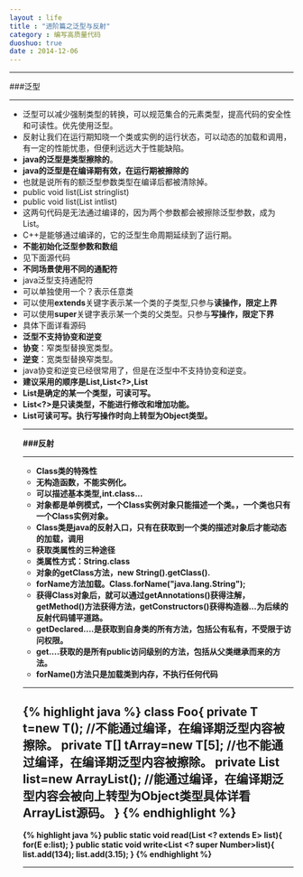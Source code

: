 ```yaml
---
layout : life
title : "进阶篇之泛型与反射"
category : 编写高质量代码
duoshuo: true
date : 2014-12-06
---
```


--------------------

###泛型

--------------

* 泛型可以减少强制类型的转换，可以规范集合的元素类型，提高代码的安全性和可读性。优先使用泛型。
* 反射让我们在运行期知晓一个类或实例的运行状态，可以动态的加载和调用，有一定的性能忧患，但便利远远大于性能缺陷。
* **java的泛型是类型擦除的**。
* **java的泛型是在编译期有效，在运行期被擦除的**
 * 也就是说所有的额泛型参数类型在编译后都被清除掉。
 * public void list(List<String> stringlist)
 * public void list(List<Integer> intlist)
 * 这两句代码是无法通过编译的，因为两个参数都会被擦除泛型参数，成为List。
 * C++是能够通过编译的，它的泛型生命周期延续到了运行期。
* **不能初始化泛型参数和数组**
 * 见下面源代码
* **不同场景使用不同的通配符**
 * java泛型支持通配符
 * 可以单独使用一个？表示任意类
 * 可以使用**extends**关键字表示某一个类的子类型,只参与**读操作，限定上界**
 * 可以使用**super**关键字表示某一个类的父类型。只参与**写操作，限定下界**
 * 具体下面详看源码
* **泛型不支持协变和逆变**
 * **协变**：窄类型替换宽类型。
 * **逆变**：宽类型替换窄类型。
 * java协变和逆变已经很常用了，但是在泛型中不支持协变和逆变。
* **建议采用的顺序是List<T>,List<?>,List<Object>**
 * List<T>是确定的某一个类型，可读可写。
 * List<?>是只读类型，不能进行修改和增加功能。
 * List<Object>可读可写。执行写操作时向上转型为Object类型。

-----------------------------

###反射

--------------

* **Class类的特殊性**
 * 无构造函数，不能实例化。
 * 可以描述基本类型,int.class...
 * 对象都是单例模式，一个Class实例对象只能描述一个类。，一个类也只有一个Class实例对象。
 * Class类是java的反射入口，只有在获取到一个类的描述对象后才能动态的加载，调用
* **获取类属性的三种途径**
 * 类属性方式：String.class
 * 对象的getClass方法，new String().getClass().
 * forName方法加载。Class.forName("java.lang.String");
 * 获得Class对象后，就可以通过getAnnotations()获得注解，getMethod()方法获得方法，getConstructors()获得构造器...为后续的反射代码铺平道路。
 * getDeclared....是获取到自身类的所有方法，包括公有私有，不受限于访问权限。
 * get....获取的是所有public访问级别的方法，包括从父类继承而来的方法。
* **forName()方法只是加载类到内存，不执行任何代码**

--------------------
 {% highlight java %}
	class Foo<T>{
		private T t=new T();
		//不能通过编译，在编译期泛型内容被擦除。
		private T[] tArray=new T[5];
		//也不能通过编译，在编译期泛型内容被擦除。
		private List<T> list=new ArrayList<T>();
		//能通过编译，在编译期泛型内容会被向上转型为Object类型具体详看ArrayList源码。
	}
{% endhighlight %}
-----------------------------
 {% highlight java %}
	public static <E> void read(List <? extends E> list){
		for(E e:list);
	}
	public static void write<List <? super Number>list){
		list.add(134);
		list.add(3.15);
	}
{% endhighlight %}

--------------------
